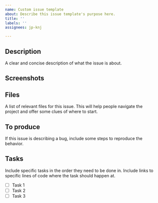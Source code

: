 ```yaml
---
name: Custom issue template
about: Describe this issue template's purpose here.
title: ''
labels: ''
assignees: jp-knj

---
```


## Description
A clear and concise description of what the issue is about.

## Screenshots

## Files
A list of relevant files for this issue. This will help people navigate the project and offer some clues of where to start.

## To produce
If this issue is describing a bug, include some steps to reproduce the behavior.

## Tasks
Include specific tasks in the order they need to be done in. Include links to specific lines of code where the task should happen at.
- [ ] Task 1
- [ ] Task 2
- [ ] Task 3

